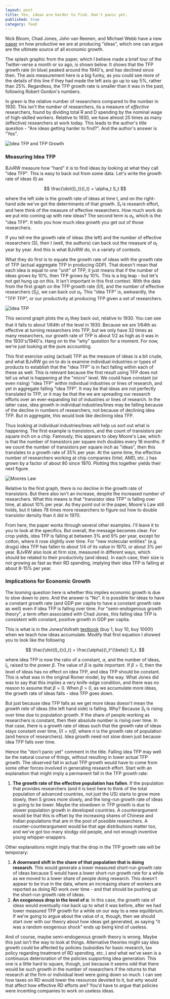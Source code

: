 ```yaml
---
layout: post
title: Yes, ideas are harder to find. Don't panic yet.
published: true
category: feed
---
```


Nick Bloom, Chad Jones, John van Reenen, and Michael Webb have a new [paper](http://web.stanford.edu/~chadj/IdeaPF.pdf) on how productive we are at producing "ideas", which one can argue are the ultimate source of all economic growth. 

The splash graphic from the paper, which I believe made a brief tour of the Twitter-verse a month or so ago, is shown below. It shows that the TFP growth rate (in blue) peaked around the 1940's, and has declined since then. The axis measurement here is a big funky, as you could see more of the details of this line if they had made the left axis go up to say 5%, rather than 25%. Regardless, the TFP growth rate is smaller than it was in the past, following Robert Gordon's numbers.

In green is the relative number of researchers compared to the number in 1930. This isn't the *number* of researchers, its a measure of *effective* researchers, found by dividing total R and D spending by the nominal wage of high-skilled workers. Relative to 1930, we have almost 25 times as many (effective) researchers at work today. This leads to the author's title question - "Are ideas getting harder to find?". And the author's answer is "Yes".

![Idea TFP and TFP Growth](https://dl.dropboxusercontent.com/u/6823742/jones_1.png)

### Measuring Idea TFP
BJvRW measure how "hard" it is to find ideas by looking at what they call "idea TFP". This is easy to back out from some data. Let's write the growth rate of ideas (I) as

$$
\frac{\dot{I}_t}{I_t} = \alpha_t S_t
$$

where the left side is the growth rate of ideas at time t, and on the right-hand side we've got the determinants of that growth. $S_t$ is research effort, and here think of the measure of effective researchers. How much work do we put into coming up with new ideas? The second term is $\alpha_t$, which is the "idea TFP". It tells you how much idea growth you get out of those researchers.

If you tell me the growth rate of ideas (the left) and the number of effective researchers (S), then I (well, the authors) can back out the measure of $\alpha_t$ year by year. And this is what BJvRW do, in a variety of contexts.

What they do first is to equate the growth rate of ideas with the growth rate of TFP (actual aggregate TFP in producing GDP). That doesn't mean that each idea is equal to one "unit" of TFP, it just means that if the number of ideas grows by 10%, then TFP grows by 10%. This is a big leap - but let's not get hung up on this. It isn't important in this first context. With the data from the first graph on the TFP growth rate ($\dot{I}/I$), and the number of effective researchers ($S_t$), we can back out $\alpha_t$. This "idea TFP" is, awkwardly, the "TFP TFP", or our productivity at producing TFP given a set of researchers.

![Idea TFP](https://dl.dropboxusercontent.com/u/6823742/jones_2.png)

This second graph plots the $\alpha_t$ they back out, relative to 1930. You can see that it falls to about 1/64th of the level in 1930. Because we are 1/64th as effective at turning researchers into TFP, but we only have 32 times as many researchers, our growth rate of TFP is about 1/2 as high as it was in the 1930's/1940's. Hang on to the "why" question for a moment. For now, we're just looking at the pure accounting. 

This first exercise using (actual) TFP as the measure of ideas is a bit crude, and what BJvRW go on to do is examine individual industries or types of products to establish that the "idea TFP" is in fact falling within each of these as well. This is relevant because the first result using TFP does not tell us what is happening at the "micro" level. We could have constant (or even rising) "idea TFP" within individual industries or lines of research, and yet in aggregate falling "idea TFP". It may be that ideas are not perfectly translated to TFP, or it may be that the we are spreading our research efforts over an ever-expanding list of industries or lines of research. In the latter case, idea growth in individual industries/lines may be falling because of the decline in numbers of researchers, not because of declining idea TFP. But in aggregate, this would look like declining idea TFP.

Thus looking at individual industries/lines will help us sort out what is happening. The first example is transistors, and the count of transistors per square inch on a chip. Famously, this appears to obey Moore's Law, which is that the number of transistors per square inch doubles every 18 months. If we count the number of transistors per square inch as "ideas", then this translates to a growth rate of 35% per year. At the same time, the effective number of researchers working at chip companies (Intel, AMD, etc..) has grown by a factor of about 80 since 1970. Plotting this together yields their next figure. 

![Moores Law](https://dl.dropboxusercontent.com/u/6823742/jones_4.png)

Relative to the first graph, there is no decline in the growth rate of transistors. But there also isn't an increase, despite the increased number of researchers. What this means is that "transistor idea TFP" is falling over time, at about 10% per year. As they point out in the paper, Moore's Law still holds, but it takes 78 times more researchers to figure out how to double transistor density than it did in 1970. 

From here, the paper works through several other examples. I'll leave it to you to look at the specifics. But overall, the message becomes clear. For crop yields, idea TFP is falling at between 3% and 9% per year, except for cotton, where it rose slightly over time. For "new molecular entities" (e.g. drugs) idea TFP has fallen to about 1/4 of its value in 1970, or about 3% per year. BJvRW also look at firm size, measured in different ways, which should be related to their productivity (and ideas). In each case, their size is not growing as fast as their RD spending, implying their idea TFP is falling at about 8-15% per year. 

### Implications for Economic Growth
The looming question here is whether this implies economic growth is due to slow down to zero. And the answer is "No". It is possible for ideas to have a constant growth rate (and GDP per capita to have a constant growth rate as well) even if idea TFP is falling over time. For "semi-endogenous growth theory", a term often associated with Chad Jones, this falling idea TFP is consistent with constant, positive growth in GDP per capita. 

This is what is in the Jones/Vollrath [textbook](http://amzn.to/2k0pcbz) (buy 1, buy 10, buy 1000!) when we teach how ideas accumulate. Modify that first equation I showed you to look like the following

$$
\frac{\dot{I}_t}{I_t} = \frac{\alpha}{I_t^{\beta}} S_t.
$$

where idea TFP is now the ratio of a constant, $\alpha$, and the number of ideas, $I_t$, raised to the power $\beta$. The value of $\beta$ is quite important. If $\beta=0$, then the level of ideas has no effect on idea TFP, and idea TFP should be constant. This is what was in the original Romer model, by the way. What Jones did was to say that this implies a very knife-edge condition, and there was no reason to assume that $\beta=0$. When $\beta>0$, as we accumulate more ideas, the growth rate of ideas falls - idea TFP goes down.

But just because idea TFP falls as we get more ideas doesn't mean the *growth rate* of ideas (the left hand side) is falling. Why? Because $S_t$ is rising over time due to population growth. If the share of people working as researchers is constant, then their absolute number is rising over time. In that case, there is a growth rate of ideas such that the growth rate of ideas stays constant over time, $\dot{I}/I = n/\beta$, where $n$ is the growth rate of population (and hence of researchers). Idea growth need not slow down just because idea TFP falls over time.

Hence the "don't panic yet" comment in the title. Falling idea TFP may well be the natural course of things, without resulting in lower actual TFP growth. The observed fall in actual TFP growth would have to come from some other forces involved in generating research effort. Start with an explanation that might imply a permanent fall in the TFP growth rate:

1. **The growth rate of the effective population has fallen**. If the population that provides researchers (and it is best here to think of the total population of advanced countries, not just the US) starts to grow more slowly, then S grows more slowly, and the long-run growth rate of ideas is going to be lower. Maybe the slowdown in TFP growth is due to slower population growth in developed countries. A counterargument would be that this is offset by the increasing shares of Chinese and Indian populations that are in the pool of possible researchers. A counter-counterargument would be that age distributions matter too, and we've got too many stodgy old people, and not enough inventive young whipper-snappers.

Other explanations might imply that the drop in the TFP growth rate will be temporary:

1. **A downward shift in the share of that population that is doing research**. This would generate a lower measured short-run growth rate of ideas because S would have a lower short-run growth rate for a while as we moved to a lower share of people doing research. This doesn't appear to be true in the data, where an increasing share of workers are reported as doing RD work over time - and that should be pushing *up* the short-run growth rate of ideas.
2. **An exogenous drop in the level of $\alpha$**. In this case, the growth rate of ideas would eventually rise back up to what it was before, after we had lower measured TFP growth for a while on our way to a new equilibrium. If we're going to argue about the value of $\alpha$, though, then we should start over with our theory about how ideas get generated, as saying "it was a random exogenous shock" ends up being kind of useless.

And of course, maybe semi-endogenous growth theory is wrong. Maybe this just isn't the way to look at things. Alternative theories might say idea growth could be affected by policies (subsidies for basic research, tax policy regarding treatment of RD spending, etc..) and what we've seen is a continuous deterioration of the policies supporting idea generation. This one is a little hard to square, though, just because it seems odd that there would be such growth in the number of researchers if the returns to that research at the firm or individual level were going down so much. I can see how taxes on RD would lower the resources devoted to it, but why would that affect how effective RD efforts are? You'd have to argue that policies were incenting companies to work on useless ideas.




